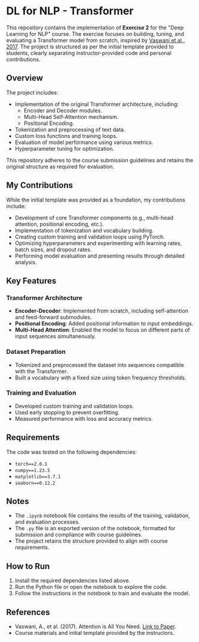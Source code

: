 # DL for NLP - Transformer

This repository contains the implementation of **Exercise 2** for the "Deep Learning for NLP" course. The exercise focuses on building, tuning, and evaluating a Transformer model from scratch, inspired by [Vaswani et al., 2017](https://arxiv.org/abs/1706.03762). The project is structured as per the initial template provided to students, clearly separating instructor-provided code and personal contributions.

## Overview

The project includes:
- Implementation of the original Transformer architecture, including:
  - Encoder and Decoder modules.
  - Multi-Head Self-Attention mechanism.
  - Positional Encoding.
- Tokenization and preprocessing of text data.
- Custom loss functions and training loops.
- Evaluation of model performance using various metrics.
- Hyperparameter tuning for optimization.

This repository adheres to the course submission guidelines and retains the original structure as required for evaluation.

## My Contributions

While the initial template was provided as a foundation, my contributions include:
- Development of core Transformer components (e.g., multi-head attention, positional encoding, etc.).
- Implementation of tokenization and vocabulary building.
- Creating custom training and validation loops using PyTorch.
- Optimizing hyperparameters and experimenting with learning rates, batch sizes, and dropout rates.
- Performing model evaluation and presenting results through detailed analysis.

## Key Features

### Transformer Architecture
- **Encoder-Decoder**: Implemented from scratch, including self-attention and feed-forward submodules.
- **Positional Encoding**: Added positional information to input embeddings.
- **Multi-Head Attention**: Enabled the model to focus on different parts of input sequences simultaneously.

### Dataset Preparation
- Tokenized and preprocessed the dataset into sequences compatible with the Transformer.
- Built a vocabulary with a fixed size using token frequency thresholds.

### Training and Evaluation
- Developed custom training and validation loops.
- Used early stopping to prevent overfitting.
- Measured performance with loss and accuracy metrics.

## Requirements

The code was tested on the following dependencies:
- `torch==2.0.1`
- `numpy==1.23.5`
- `matplotlib==3.7.1`
- `seaborn==0.12.2`

## Notes

- The `.ipynb` notebook file contains the results of the training, validation, and evaluation processes.
- The `.py` file is an exported version of the notebook, formatted for submission and compliance with course guidelines.
- The project retains the structure provided to align with course requirements.

## How to Run

1. Install the required dependencies listed above.
2. Run the Python file or open the notebook to explore the code.
3. Follow the instructions in the notebook to train and evaluate the model.

## References

- Vaswani, A., et al. (2017). Attention is All You Need. [Link to Paper](https://arxiv.org/abs/1706.03762).
- Course materials and initial template provided by the instructors.
